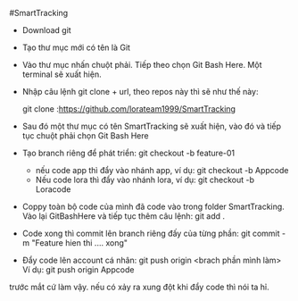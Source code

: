 #SmartTracking
- Download git 
- Tạo thư mục mới có tên là Git
- Vào thư mục nhấn chuột phải. Tiếp theo chọn Git Bash Here. Một terminal sẽ xuất hiện.
- Nhập câu lệnh git clone + url, theo repos này thì sẽ như thế này:

  git clone :https://github.com/lorateam1999/SmartTracking
  
- Sau đó một thư mục có tên SmartTracking sẽ xuất hiện, vào đó và tiếp tục chuột phải chọn Git Bash Here 
- Tạo branch riêng để phát triển: git checkout -b feature-01
  + nếu code app thì đẩy vào nhánh app, ví dụ: git checkout -b Appcode
  + Nếu code lora thì đẩy vào nhánh lora, ví dụ: git checkout -b Loracode
- Coppy toàn bộ code của mình đã code vào trong folder SmartTracking. Vào lại GitBashHere và tiếp tục thêm câu lệnh: git add .
- Code xong thì commit lên branch riêng đấy của từng phần: git commit -m "Feature hien thi .... xong"
- Đẩy code lên account cá nhân: git push origin <brach phần mình làm> 
 Ví dụ: git push origin Appcode
 
 trước mắt cứ làm vậy. nếu có xảy ra xung đột khi đẩy code thì nói ta hỉ.
